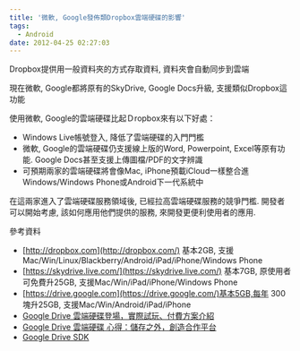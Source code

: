 ```yaml
---
title: '微軟, Google發佈類Dropbox雲端硬碟的影響'
tags:
  - Android
date: 2012-04-25 02:27:03
---
```


Dropbox提供用一般資料夾的方式存取資料, 資料夾會自動同步到雲端

現在微軟, Google都將原有的SkyDrive, Google Docs升級, 支援類似Dropbox這功能

使用微軟, Google的雲端硬碟比起Ｄropbox來有以下好處：

* Windows Live帳號登入, 降低了雲端硬碟的入門門檻
* 微軟, Google的雲端硬碟仍支援線上版的Word, Powerpoint, Excel等原有功能. Google Docs甚至支援上傳圖檔/PDF的文字辨識
* 可預期兩家的雲端硬碟將會像Mac, iPhone預載iCloud一樣整合進Windows/Windows Phone或Android下一代系統中

在這兩家進入了雲端硬碟服務領域後, 已經拉高雲端硬碟服務的競爭門檻. 開發者可以開始考慮, 該如何應用他們提供的服務, 來開發更便利使用者的應用.

參考資料

*   [http://dropbox.com](http://dropbox.com/) 基本2GB, 支援Mac/Win/Linux/Blackberry/Android/iPad/iPhone/Windows Phone
*   [https://skydrive.live.com/](https://skydrive.live.com/) 基本7GB, 原使用者可免費升25GB, 支援Mac/Win/iPad/iPhone/Windows Phone
*   [https://drive.google.com](https://drive.google.com/)基本5GB,每年 300塊升25GB, 支援Mac/Win/Android/iPad/iPhone
*   [Google Drive 雲端硬碟登場，實際試玩、付費方案介紹](http://www.techbang.com/posts/9113-google-drive-hard-drive-cloud-official-debut)
*   [Google Drive 雲端硬碟 心得：儲存之外，創造合作平台](http://playpcesor.blogspot.com/2012/04/google-drive.html)
*   [Google Drive SDK](https://developers.google.com/drive/overview)

